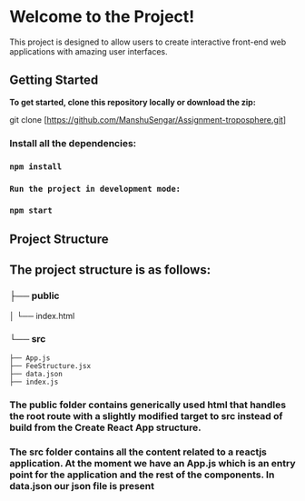 # Welcome to the Project!
This project is designed to allow users to create interactive front-end web applications with amazing user interfaces.

## Getting Started
**To get started, clone this repository locally or download the zip:**

git clone [https://github.com/ManshuSengar/Assignment-troposphere.git]

### Install all the dependencies:
### `npm install`
### `Run the project in development mode:`
### `npm start`


## Project Structure
## The project structure is as follows:


### ├── public 
│   └── index.html 
### └── src
    ├── App.js 
    ├── FeeStructure.jsx
    ├── data.json
    ├── index.js

### The public folder contains generically used html that handles the root route with a slightly modified target to src instead of build from the Create React App structure.

### The src folder contains all the content related to a reactjs application. At the moment we have an App.js which is an entry point for the application and the rest of the components. In data.json our json file is present
